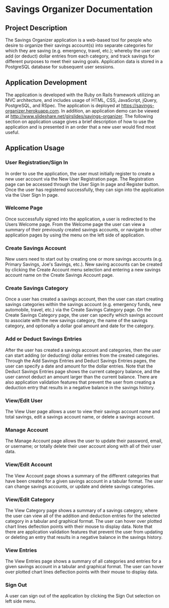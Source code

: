 <h1>Savings Organizer Documentation</h1>

<h2>Project Description</h2>

The Savings Organizer application is a web-based tool for people who desire to organize their savings account(s) into separate categories for which they are saving (e.g. emergency, travel, etc.); whereby the user can add (or deduct) dollar entries from each category, and track savings for different purposes to meet their saving goals. Application data is stored in a PostgreSQL database for subsequent user sessions.

<h2>Application Development</h2>

The application is developed with the Ruby on Rails framework utilizing an MVC architecture, and includes usage of HTML, CSS, JavaScript, jQuery, PostgreSQL, and RSpec. The application is deployed at https://savings-organizer.herokuapp.com. In addition, an application demo can be viewed at http://www.slideshare.net/gjrslides/savings-organizer.  The following section on application usage gives a brief description of how to use the application and is presented in an order that a new user would find most useful.

<h2>Application Usage</h2>

<h3>User Registration/Sign In</h3>

In order to use the application, the user must initially register to create a new user account via the New User Registration page.  The Registration page can be accessed through the User Sign In page and Register button. Once the user has registered successfully, they can sign into the application via the User Sign In page.

<h3>Welcome Page</h3>

Once successfully signed into the application, a user is redirected to the Users Welcome page. From the Welcome page the user can view a summary of their previously created savings accounts, or navigate to other application pages by using the menu on the left side of application.

<h3>Create Savings Account</h3>

New users need to start out by creating one or more savings accounts (e.g. Primary Savings, Joe's Savings, etc.). New saving accounts can be created by clicking the Create Account menu selection and entering a new savings account name on the Create Savings Account page.

<h3>Create Savings Category</h3>

Once a user has created a savings account, then the user can start creating savings categories within the savings account (e.g. emergency funds, new automobile, travel, etc.) via the Create Savings Category page.  On the Create Savings Category page, the user can specify which savings account to associate with the new savings category, the name of the savings category, and optionally a dollar goal amount and date for the category.

<h3>Add or Deduct Savings Entries</h3>

After the user has created a savings account and categories, then the user can start adding (or deducting) dollar entries from the created categories.  Through the Add Savings Entries and Deduct Savings Entries pages, the user can specify a date and amount for the dollar entries.  Note that the Deduct Savings Entries page shows the current category balance, and the user cannot deduct an amount larger than the current balance.  There are also application validation features that prevent the user from creating a deduction entry that results in a negative balance in the savings history.

<h3>View/Edit User</h3>

The View User page allows a user to view their savings account name and total savings, edit a savings account name, or delete a savings account.

<h3>Manage Account</h3>

The Manage Account page allows the user to update their password, email, or username; or totally delete their user account along with all of their user data.

<h3>View/Edit Account</h3>

The View Account page shows a summary of the different categories that have been created for a given savings account in a tabular format. The user can change savings accounts, or update and delete savings categories.

<h3>View/Edit Category</h3>

The View Category page shows a summary of a savings category, where the user can view all of the addition and deduction entries for the selected category in a tabular and graphical format. The user can hover over plotted chart lines deflection points with their mouse to display data. Note that there are application validation features that prevent the user from updating or deleting an entry that results in a negative balance in the savings history.

<h3>View Entries</h3>

The View Entries page shows a summary of all categories and entries for a given savings account in a tabular and graphical format. The user can hover over plotted chart lines deflection points with their mouse to display data.

<h3>Sign Out</h3>

A user can sign out of the application by clicking the Sign Out selection on left side menu.
